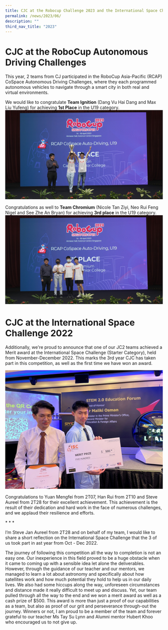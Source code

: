```yaml
---
title: CJC at the Robocup Challenge 2023 and the International Space Challenge 2022
permalink: /news/2023/06/
description: ""
third_nav_title: "2023"
---
```

# CJC at the RoboCup Autonomous Driving Challenges
This year, 2 teams from CJ participated in the RoboCup Asia-Pacific (RCAP) CoSpace Autonomous Driving Challenges, where they each programmed autonomous vehicles to navigate through a smart city in both real and virtual environments.  

We would like to congratulate **Team Ignition** (Dang Vu Hai Dang and Max Liu Yufeng) for achieving **1st Place** in the U19 category.
![](/images/robocup%20team%201.jpg)

Congratulations as well to **Team Chromium** (Nicole Tan Ziyi, Neo Rui Feng Nigel and See Zhe An Bryan) for achieving **3rd place** in the U19 category.
![](/images/robocup%20team%202.jpg)

# CJC at the International Space Challenge 2022

Additionally, we're proud to announce that one of our JC2 teams achieved a Merit award at the International Space Challenge (Starter Category), held from November-December 2022. This marks the 3rd year CJC has taken part in this competition, as well as the first time we have won an award. 

![](/images/international%20space%20challenge%202022%20b.jpg)

Congratulations to Yuan Mengfei from 2T07, Han Rui from 2T10 and Steve Aureel from 2T28 for their excellent achievement. This achievement is the result of their dedication and hard work in the face of numerous challenges, and we applaud their resilience and efforts.

\* \* \*

I’m Steve Jan Aureel from 2T28 and on behalf of my team, I would like to share a short reflection on the International Space Challenge that the 3 of us took part in ast year from Oct - Dec 2022.

The journey of following this competition all the way to completion is not an easy one. Our inexperience in this field proved to be a huge obstacle when it came to coming up with a sensible idea let alone the deliverables. However, through the guidance of our teacher and our mentors, we managed to learn a lot about astronomy and specifically about how satellites work and how much potential they hold to help us in our daily lives. We also had some hiccups along the way, unforeseen circumstances and distance made it really difficult to meet up and discuss. Yet, our team pulled through all the way to the end and we won a merit award as well as a cash prize of $500. This award is more than just a proof of our capabilities as a team, but also as proof of our grit and perseverance through-out the journey. Winners or not, I am proud to be a member of the team and forever grateful to our teacher Ms Tay Su Lynn and Alumni mentor Hubert Khoo who encouraged us to not give up.